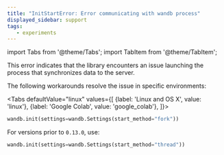 ```yaml
---
title: "InitStartError: Error communicating with wandb process"
displayed_sidebar: support
tags:
   - experiments
---
```

import Tabs from '@theme/Tabs';
import TabItem from '@theme/TabItem';

This error indicates that the library encounters an issue launching the process that synchronizes data to the server.

The following workarounds resolve the issue in specific environments:

<Tabs
  defaultValue="linux"
  values={[
    {label: 'Linux and OS X', value: 'linux'},
    {label: 'Google Colab', value: 'google_colab'},
  ]}>
  <TabItem value="linux">

```python
wandb.init(settings=wandb.Settings(start_method="fork"))
```
  </TabItem>
  <TabItem value="google_colab">

For versions prior to `0.13.0`, use:

```python
wandb.init(settings=wandb.Settings(start_method="thread"))
```
  </TabItem>
</Tabs>